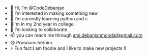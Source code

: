 - 👋 Hi, I’m @CodeDebanjan
- 👀 I’m interested in making something new
- 🌱 I’m currently learning python and c
- 📖I'm in my 2nd year in college. 
- 💞️ I’m looking to collaborate.
- 📫 you can reach me through ami.debanjanmondal@gmail.com
- 😄 Pronouns:he/him
- ⚡ Fun fact:I am foodie and I like to make new projects !!

<!---
CodeDebanjan/CodeDebanjan is a ✨ special ✨ repository because its `README.md` (this file) appears on your GitHub profile.
You can click the Preview link to take a look at your changes.
--->
